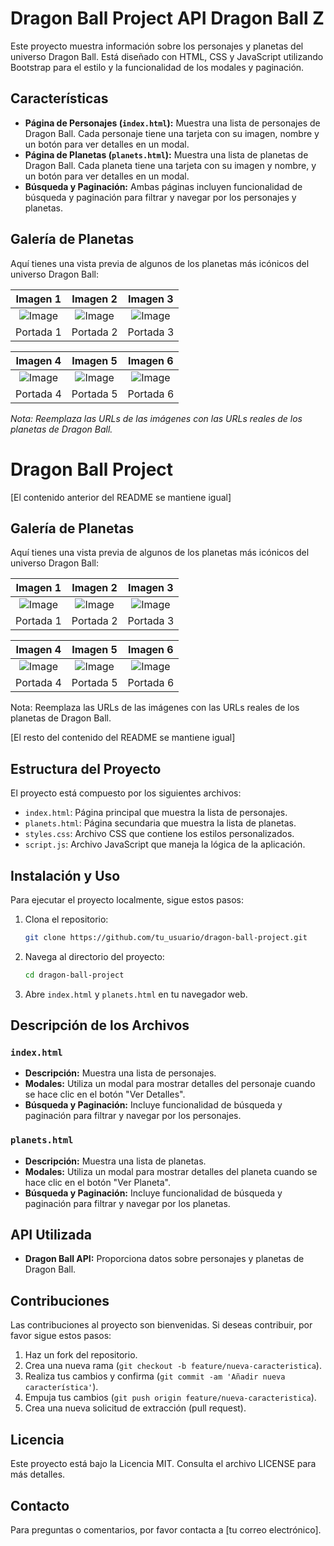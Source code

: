 # Dragon Ball Project API Dragon Ball Z

Este proyecto muestra información sobre los personajes y planetas del universo Dragon Ball. Está diseñado con HTML, CSS y JavaScript utilizando Bootstrap para el estilo y la funcionalidad de los modales y paginación.

## Características

- **Página de Personajes (`index.html`):** Muestra una lista de personajes de Dragon Ball. Cada personaje tiene una tarjeta con su imagen, nombre y un botón para ver detalles en un modal.
- **Página de Planetas (`planets.html`):** Muestra una lista de planetas de Dragon Ball. Cada planeta tiene una tarjeta con su imagen y nombre, y un botón para ver detalles en un modal.
- **Búsqueda y Paginación:** Ambas páginas incluyen funcionalidad de búsqueda y paginación para filtrar y navegar por los personajes y planetas.

## Galería de Planetas

Aquí tienes una vista previa de algunos de los planetas más icónicos del universo Dragon Ball:

| Imagen 1 | Imagen 2 | Imagen 3 |
|:---------:|:---------:|:---------:|
| ![Image](1.png) | ![Image](2.png) | ![Image](3.png) |
| Portada 1 | Portada 2 | Portada 3 |

| Imagen 4 | Imagen 5 | Imagen 6 |
|:---------:|:---------:|:---------:|
| ![Image](4.png) | ![Image](5.png) | ![Image](6.png) |
| Portada 4 | Portada 5 | Portada 6 |

*Nota: Reemplaza las URLs de las imágenes con las URLs reales de los planetas de Dragon Ball.*

# Dragon Ball Project

[El contenido anterior del README se mantiene igual]

## Galería de Planetas

Aquí tienes una vista previa de algunos de los planetas más icónicos del universo Dragon Ball:

| Imagen 1 | Imagen 2 | Imagen 3 |
|:---------:|:---------:|:---------:|
| ![Image](1.png) | ![Image](2.png) | ![Image](3.png) |
| Portada 1 | Portada 2 | Portada 3 |

| Imagen 4 | Imagen 5 | Imagen 6 |
|:---------:|:---------:|:---------:|
| ![Image](4.png) | ![Image](5.png) | ![Image](6.png) |
| Portada 4 | Portada 5 | Portada 6 |

Nota: Reemplaza las URLs de las imágenes con las URLs reales de los planetas de Dragon Ball.

[El resto del contenido del README se mantiene igual]




## Estructura del Proyecto

El proyecto está compuesto por los siguientes archivos:

- `index.html`: Página principal que muestra la lista de personajes.
- `planets.html`: Página secundaria que muestra la lista de planetas.
- `styles.css`: Archivo CSS que contiene los estilos personalizados.
- `script.js`: Archivo JavaScript que maneja la lógica de la aplicación.

## Instalación y Uso

Para ejecutar el proyecto localmente, sigue estos pasos:

1. Clona el repositorio:
   ```bash
   git clone https://github.com/tu_usuario/dragon-ball-project.git
   ```

2. Navega al directorio del proyecto:
   ```bash
   cd dragon-ball-project
   ```

3. Abre `index.html` y `planets.html` en tu navegador web.

## Descripción de los Archivos

### `index.html`
- **Descripción:** Muestra una lista de personajes.
- **Modales:** Utiliza un modal para mostrar detalles del personaje cuando se hace clic en el botón "Ver Detalles".
- **Búsqueda y Paginación:** Incluye funcionalidad de búsqueda y paginación para filtrar y navegar por los personajes.

### `planets.html`
- **Descripción:** Muestra una lista de planetas.
- **Modales:** Utiliza un modal para mostrar detalles del planeta cuando se hace clic en el botón "Ver Planeta".
- **Búsqueda y Paginación:** Incluye funcionalidad de búsqueda y paginación para filtrar y navegar por los planetas.

## API Utilizada

- **Dragon Ball API:** Proporciona datos sobre personajes y planetas de Dragon Ball.

## Contribuciones

Las contribuciones al proyecto son bienvenidas. Si deseas contribuir, por favor sigue estos pasos:

1. Haz un fork del repositorio.
2. Crea una nueva rama (`git checkout -b feature/nueva-caracteristica`).
3. Realiza tus cambios y confirma (`git commit -am 'Añadir nueva característica'`).
4. Empuja tus cambios (`git push origin feature/nueva-caracteristica`).
5. Crea una nueva solicitud de extracción (pull request).

## Licencia

Este proyecto está bajo la Licencia MIT. Consulta el archivo LICENSE para más detalles.

## Contacto

Para preguntas o comentarios, por favor contacta a [tu correo electrónico].
